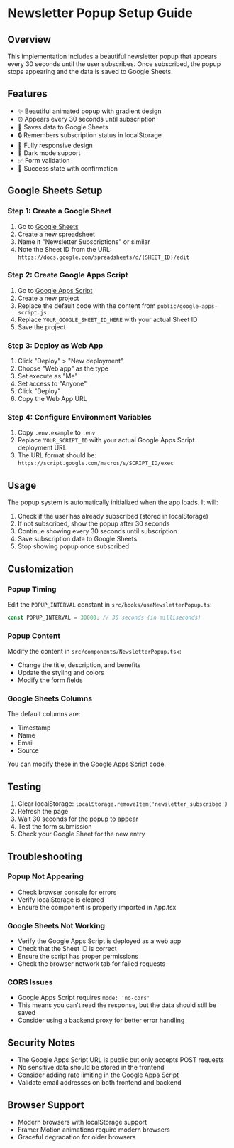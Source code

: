 # Newsletter Popup Setup Guide

## Overview
This implementation includes a beautiful newsletter popup that appears every 30 seconds until the user subscribes. Once subscribed, the popup stops appearing and the data is saved to Google Sheets.

## Features
- ✨ Beautiful animated popup with gradient design
- ⏰ Appears every 30 seconds until subscription
- 💾 Saves data to Google Sheets
- 🔒 Remembers subscription status in localStorage
- 📱 Fully responsive design
- 🌙 Dark mode support
- ✅ Form validation
- 🎯 Success state with confirmation

## Google Sheets Setup

### Step 1: Create a Google Sheet
1. Go to [Google Sheets](https://sheets.google.com)
2. Create a new spreadsheet
3. Name it "Newsletter Subscriptions" or similar
4. Note the Sheet ID from the URL: `https://docs.google.com/spreadsheets/d/{SHEET_ID}/edit`

### Step 2: Create Google Apps Script
1. Go to [Google Apps Script](https://script.google.com)
2. Create a new project
3. Replace the default code with the content from `public/google-apps-script.js`
4. Replace `YOUR_GOOGLE_SHEET_ID_HERE` with your actual Sheet ID
5. Save the project

### Step 3: Deploy as Web App
1. Click "Deploy" > "New deployment"
2. Choose "Web app" as the type
3. Set execute as "Me"
4. Set access to "Anyone"
5. Click "Deploy"
6. Copy the Web App URL

### Step 4: Configure Environment Variables
1. Copy `.env.example` to `.env`
2. Replace `YOUR_SCRIPT_ID` with your actual Google Apps Script deployment URL
3. The URL format should be: `https://script.google.com/macros/s/SCRIPT_ID/exec`

## Usage

The popup system is automatically initialized when the app loads. It will:

1. Check if the user has already subscribed (stored in localStorage)
2. If not subscribed, show the popup after 30 seconds
3. Continue showing every 30 seconds until subscription
4. Save subscription data to Google Sheets
5. Stop showing popup once subscribed

## Customization

### Popup Timing
Edit the `POPUP_INTERVAL` constant in `src/hooks/useNewsletterPopup.ts`:
```typescript
const POPUP_INTERVAL = 30000; // 30 seconds (in milliseconds)
```

### Popup Content
Modify the content in `src/components/NewsletterPopup.tsx`:
- Change the title, description, and benefits
- Update the styling and colors
- Modify the form fields

### Google Sheets Columns
The default columns are:
- Timestamp
- Name  
- Email
- Source

You can modify these in the Google Apps Script code.

## Testing

1. Clear localStorage: `localStorage.removeItem('newsletter_subscribed')`
2. Refresh the page
3. Wait 30 seconds for the popup to appear
4. Test the form submission
5. Check your Google Sheet for the new entry

## Troubleshooting

### Popup Not Appearing
- Check browser console for errors
- Verify localStorage is cleared
- Ensure the component is properly imported in App.tsx

### Google Sheets Not Working
- Verify the Google Apps Script is deployed as a web app
- Check that the Sheet ID is correct
- Ensure the script has proper permissions
- Check the browser network tab for failed requests

### CORS Issues
- Google Apps Script requires `mode: 'no-cors'`
- This means you can't read the response, but the data should still be saved
- Consider using a backend proxy for better error handling

## Security Notes

- The Google Apps Script URL is public but only accepts POST requests
- No sensitive data should be stored in the frontend
- Consider adding rate limiting in the Google Apps Script
- Validate email addresses on both frontend and backend

## Browser Support

- Modern browsers with localStorage support
- Framer Motion animations require modern browsers
- Graceful degradation for older browsers